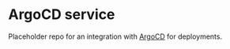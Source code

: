 # ArgoCD service

Placeholder repo for an integration with [ArgoCD](https://github.com/argoproj/argo-cd) for deployments.
